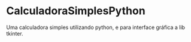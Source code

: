 # CalculadoraSimplesPython
Uma calculadora simples utilizando python, e para interface gráfica a lib tkinter. 
